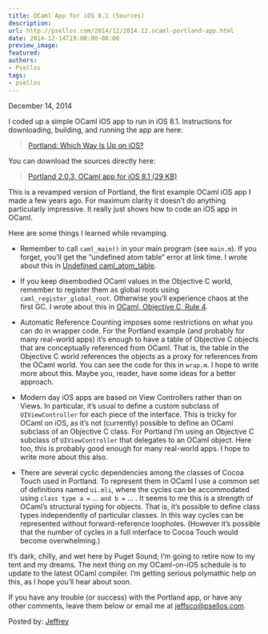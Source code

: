 ```yaml
---
title: OCaml App for iOS 8.1 (Sources)
description:
url: http://psellos.com/2014/12/2014.12.ocaml-portland-app.html
date: 2014-12-14T19:00:00-00:00
preview_image:
featured:
authors:
- Psellos
tags:
- psellos
---
```


<div class="date">December 14, 2014</div>

<p>I coded up a simple OCaml iOS app to run in iOS 8.1. Instructions for
downloading, building, and running the app are here:</p>

<blockquote>
  <p><a href="http://psellos.com/ocaml/example-app-portland.html">Portland: Which Way Is Up on iOS?</a></p>
</blockquote>

<p>You can download the sources directly here:</p>

<blockquote>
  <p><a href="http://psellos.com/pub/portland/portland-ios-2.0.3.tgz">Portland 2.0.3, OCaml app for iOS 8.1 (29 KB)</a></p>
</blockquote>

<p>This is a revamped version of Portland, the first example OCaml iOS app
I made a few years ago. For maximum clarity it doesn&rsquo;t do anything
particularly impressive. It really just shows how to code an iOS app in
OCaml.</p>

<p>Here are some things I learned while revamping.</p>

<ul>
<li><p>Remember to call <code>caml_main()</code> in your main program (see <code>main.m</code>). If
you forget, you&rsquo;ll get the &ldquo;undefined atom table&rdquo; error at link time.
I wrote about this in <a href="http://psellos.com/2014/10/2014.10.atom-table-undef.html">Undefined caml_atom_table</a>.</p></li>
<li><p>If you keep disembodied OCaml values in the Objective C world,
remember to register them as global roots using
<code>caml_register_global_root</code>. Otherwise you&rsquo;ll experience chaos at the
first GC. I wrote about this in <a href="http://psellos.com/2014/12/2014.12.objc-rule-four.html">OCaml, Objective C, Rule 4</a>.</p></li>
<li><p>Automatic Reference Counting imposes some restrictions on what you can
do in wrapper code. For the Portland example (and probably for many
real-world apps) it&rsquo;s enough to have a table of Objective C objects
that are conceptually referenced from OCaml. That is, the table in the
Objective C world references the objects as a proxy for references
from the OCaml world. You can see the code for this in <code>wrap.m</code>. I
hope to write more about this. Maybe you, reader, have some ideas for
a better approach.</p></li>
<li><p>Modern day iOS apps are based on View Controllers rather than on
Views. In particular, it&rsquo;s usual to define a custom subclass of
<code>UIViewController</code> for each piece of the interface. This is tricky for
OCaml on iOS, as it&rsquo;s not (currently) possible to define an OCaml
subclass of an Objective C class. For Portland I&rsquo;m using an Objective
C subclass of <code>UIViewController</code> that delegates to an OCaml object.
Here too, this is probably good enough for many real-world apps. I
hope to write more about this also.</p></li>
<li><p>There are several cyclic dependencies among the classes of Cocoa
Touch used in Portland. To represent them in OCaml I use a common set
of definitions named <code>ui.mli</code>, where the cycles can be accommodated
using <code>class type a =</code> &hellip; <code>and b =</code> &hellip; . It seems to me this is a
strength of OCaml&rsquo;s structural typing for objects. That is, it&rsquo;s
possible to define class types independently of particular classes. In
this way cycles can be represented without forward-reference
loopholes. (However it&rsquo;s possible that the number of cycles in a full
interface to Cocoa Touch would become overwhelming.)</p></li>
</ul>

<p>It&rsquo;s dark, chilly, and wet here by Puget Sound; I&rsquo;m going to retire now
to my tent and my dreams. The next thing on my OCaml-on-iOS schedule is
to update to the latest OCaml compiler. I&rsquo;m getting serious polymathic
help on this, as I hope you&rsquo;ll hear about soon.</p>

<p>If you have any trouble (or success) with the Portland app, or have any
other comments, leave them below or email me at <a href="mailto:jeffsco@psellos.com">jeffsco@psellos.com</a>.</p>

<p>Posted by: <a href="http://psellos.com/aboutus.html#jeffreya.scofieldphd">Jeffrey</a></p>

<p></p>

